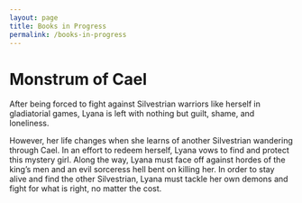 ```yaml
---
layout: page
title: Books in Progress
permalink: /books-in-progress
---
```


# Monstrum of Cael

After being forced to fight against Silvestrian warriors like herself in gladiatorial games, Lyana is left with nothing but guilt, shame, and loneliness. 

However, her life changes when she learns of another Silvestrian wandering through Cael. In an effort to redeem herself, Lyana vows to find and protect this mystery girl. Along the way, Lyana must face off against hordes of the king’s men and an evil sorceress hell bent on killing her. In order to stay alive and find the other Silvestrian, Lyana must tackle her own demons and fight for what is right, no matter the cost.
